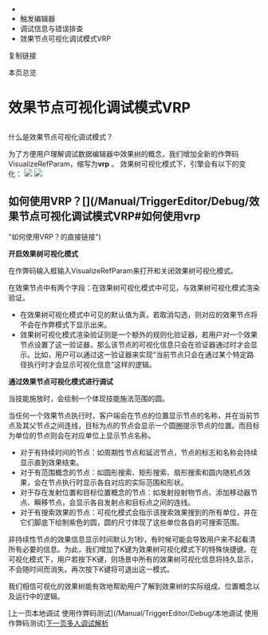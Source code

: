   * [](/)
  * 触发编辑器
  * 调试信息与错误排查
  * 效果节点可视化调试模式VRP

复制链接

本页总览

# 效果节点可视化调试模式VRP

##
什么是效果节点可视化调试模式？[​](/Manual/TriggerEditor/Debug/效果节点可视化调试模式VRP#什么是效果节点可视化调试模式
"什么是效果节点可视化调试模式？的直接链接")

为了方便用户理解调试数据编辑器中效果树的概念，我们增加全新的作弊码VisualizeRefParam，缩写为**vrp** 。
效果树可视化模式下，引擎会有以下的变化：
![](https://doc.sce.xd.com/assets/images/技能的搜索单位节点范围-425e611f2c39d9341681c625b74a1cf4.webp)
![](https://doc.sce.xd.com/assets/images/各个节点的执行逻辑-454c7deccdad8244bd2ff318fa28b400.webp)

## 如何使用VRP？[​](/Manual/TriggerEditor/Debug/效果节点可视化调试模式VRP#如何使用vrp
"如何使用VRP？的直接链接")

**开启效果树可视化模式**

在作弊码输入框输入VisualizeRefParam来打开和关闭效果树可视化模式。

在效果节点中有两个字段：在效果树可视化模式中可见，与效果树可视化模式渲染验证。

  * 在效果树可视化模式中可见的默认值为真，若取消勾选，则对应的效果节点将不会在作弊模式下显示出来。
  * 效果树可视化模式渲染验证则是一个额外的规则化验证器，若用户对一个效果节点设置了这一验证器，那么该节点的可视化信息只会在验证器通过时才会显示。比如，用户可以通过这一验证器来实现“当前节点只会在通过某个特定路径执行时才会显示可视化信息”这样的逻辑。

**通过效果节点可视化模式进行调试**

当技能施放时，会绘制一个体现技能施法范围的圆。

当任何一个效果节点执行时，客户端会在节点的位置显示节点的名称，并在当前节点及其父节点之间连线，目标为点的节点会显示一个圆圈提示节点的位置。而目标为单位的节点则会在对应单位上显示节点名称。

  * 对于有持续时间的节点：如周期性节点和延迟节点，节点的标志和名称会持续显示直到效果结束。
  * 对于有范围概念的节点：如圆形搜索、矩形搜索、扇形搜索和圆内随机点效果，会在节点执行时显示各自对应的实际范围和形状。
  * 对于存在发射位置和目标位置概念的节点：如发射投射物节点、添加移动器节点、瞬移节点，会显示各自发射点和目标点之间的连线。
  * 对于有搜索效果的节点：可视化模式会指示该搜索效果搜到的所有单位，并在它们脚底下绘制紫色的圆，圆的尺寸体现了这些单位各自的可搜索范围。

非持续性节点的效果信息显示时间默认为1秒，有时候可能会导致用户来不起看清所有必要的信息。为此，我们增加了K键为效果树可视化模式下的特殊快捷键。在可视化模式下，用户若按下K键，则场景中所有的效果树可视化信息将持久显示，不会随时间而消失。再次按下K键将可退出这一模式。

我们相信可视化的效果树能有效地帮助用户了解到效果树的实际组成、位置概念以及运行中的逻辑。

[上一页本地调试 使用作弊码测试](/Manual/TriggerEditor/Debug/本地调试
使用作弊码测试)[下一页多人调试解析](/Manual/TriggerEditor/Debug/MultiDebug)



